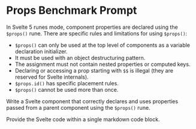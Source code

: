 # Props Benchmark Prompt

In Svelte 5 runes mode, component properties are declared using the
`$props()` rune. There are specific rules and limitations for using
`$props()`:

- `$props()` can only be used at the top level of components as a
  variable declaration initializer.
- It must be used with an object destructuring pattern.
- The assignment must not contain nested properties or computed keys.
- Declaring or accessing a prop starting with `$$` is illegal (they
  are reserved for Svelte internals).
- `$props.id()` has specific placement rules.
- `$props()` cannot be used more than once.

Write a Svelte component that correctly declares and uses properties
passed from a parent component using the `$props()` rune.

Provide the Svelte code within a single markdown code block.
